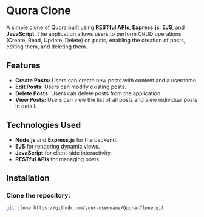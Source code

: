 # Quora Clone

A simple clone of Quora built using **RESTful APIs**, **Express.js**, **EJS**, and **JavaScript**. The application allows users to perform CRUD operations (Create, Read, Update, Delete) on posts, enabling the creation of posts, editing them, and deleting them.

## Features

- **Create Posts:** Users can create new posts with content and a username.
- **Edit Posts:** Users can modify existing posts.
- **Delete Posts:** Users can delete posts from the application.
- **View Posts:** Users can view the list of all posts and view individual posts in detail.

## Technologies Used

- **Node.js** and **Express.js** for the backend.
- **EJS** for rendering dynamic views.
- **JavaScript** for client-side interactivity.
- **RESTful APIs** for managing posts.

## Installation

### Clone the repository:

```bash
git clone https://github.com/your-username/Quora-Clone.git
